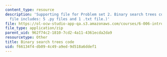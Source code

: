 ```yaml
---
content_type: resource
description: 'Supporting file for Problem set 2. Binary search trees code. (This zip
  file includes: 5 .py files and 1 .txt file.)'
file: https://ol-ocw-studio-app-qa.s3.amazonaws.com/courses/6-006-introduction-to-algorithms-spring-2008/f66134f4db094c49a9ed9d518a6ddef1_ps2_bst.zip
file_type: application/zip
parent_uid: 962f74c2-1810-7cd2-4a11-4361ecda2da9
resourcetype: Other
title: Binary search trees code
uid: f66134f4-db09-4c49-a9ed-9d518a6ddef1
---
```

